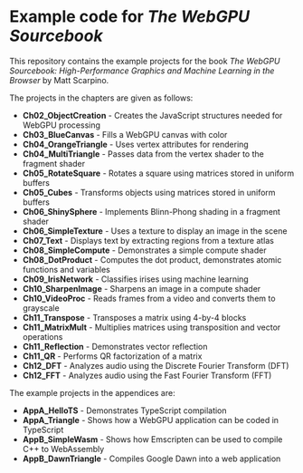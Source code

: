 # Example code for *The WebGPU Sourcebook*

This repository contains the example projects for the book *The WebGPU Sourcebook: High-Performance Graphics and Machine Learning in the Browser* by Matt Scarpino.

The projects in the chapters are given as follows:

- **Ch02_ObjectCreation** - Creates the JavaScript structures needed for WebGPU processing
- **Ch03_BlueCanvas** - Fills a WebGPU canvas with color
- **Ch04_OrangeTriangle** - Uses vertex attributes for rendering
- **Ch04_MultiTriangle** - Passes data from the vertex shader to the fragment shader
- **Ch05_RotateSquare** - Rotates a square using matrices stored in uniform buffers
- **Ch05_Cubes** - Transforms objects using matrices stored in uniform buffers
- **Ch06_ShinySphere** - Implements Blinn-Phong shading in a fragment shader
- **Ch06_SimpleTexture** - Uses a texture to display an image in the scene
- **Ch07_Text** - Displays text by extracting regions from a texture atlas
- **Ch08_SimpleCompute** - Demonstrates a simple compute shader
- **Ch08_DotProduct** - Computes the dot product, demonstrates atomic functions and variables
- **Ch09_IrisNetwork** - Classifies irises using machine learning
- **Ch10_SharpenImage** - Sharpens an image in a compute shader
- **Ch10_VideoProc** - Reads frames from a video and converts them to grayscale
- **Ch11_Transpose** - Transposes a matrix using 4-by-4 blocks
- **Ch11_MatrixMult** - Multiplies matrices using transposition and vector operations
- **Ch11_Reflection** - Demonstrates vector reflection
- **Ch11_QR** - Performs QR factorization of a matrix
- **Ch12_DFT** - Analyzes audio using the Discrete Fourier Transform (DFT)
- **Ch12_FFT** - Analyzes audio using the Fast Fourier Transform (FFT)

The example projects in the appendices are:

- **AppA_HelloTS** - Demonstrates TypeScript compilation
- **AppA_Triangle** - Shows how a WebGPU application can be coded in TypeScript
- **AppB_SimpleWasm** - Shows how Emscripten can be used to compile C++ to WebAssembly
- **AppB_DawnTriangle** - Compiles Google Dawn into a web application
